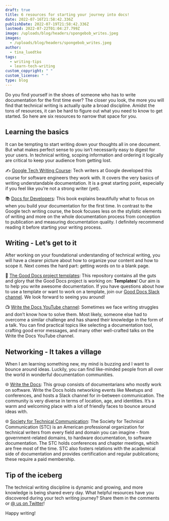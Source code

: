 ```yaml
---
draft: true
title: 6 resources for starting your journey into docs!
date: 2022-07-16T21:58:42.336Z
publishDate: 2022-07-19T21:58:42.336Z
lastmod: 2022-07-22T01:04:27.799Z
image: /uploads/blog/headers/spongebob_writes.jpeg
images:
  - /uploads/blog/headers/spongebob_writes.jpeg
author:
  - tina_luedtke
tags:
  - writing-tips
  - learn-tech-writing
custom_copyright: " "
custom_license: " "
type: blog
---
```

Do you find yourself in the shoes of someone who has to write documentation for the first time ever? The closer you look, the more you will find that technical writing is actually quite a broad discipline. Amidst the tons of resources, it can be hard to figure out what you need to know to get started. So here are six resources to narrow that space for you.


## Learning the basics

It can be tempting to start writing down your thoughts all in one document. But what makes perfect sense to you isn’t necessarily easy to digest for your users. In technical writing, scoping information and ordering it logically are critical to keep your audience from getting lost. 

✍️ [Google Tech Writing Course](https://developers.google.com/tech-writing): Tech writers at Google developed this course for software engineers they work with. It covers the very basics of writing understandable documentation. It is a great starting point, especially if you feel like you’re not a strong writer (yet).

📚 [Docs for Developers](https://docsfordevelopers.com/): This book explains beautifully what to focus on when you build your documentation for the first time. In contrast to the Google tech writing course, the book focuses less on the stylistic elements of writing and more on the whole documentation process from conception to publication and measuring documentation quality. I definitely recommend reading it before starting your writing process. 


## Writing - Let’s get to it

After working on your foundational understanding of technical writing, you will have a clearer picture about how to organize your content and how to scope it. Next comes the hard part: getting words on to a blank page. 

📄 [The Good Docs project templates](https://github.com/thegooddocsproject/templates#the-templates): This repository contains all the guts and glory that the Good Docs project is working on: **Templates**! Our aim is to help you write awesome documentation. If you have questions about how to use a template or want to work on a template, join our [Good Docs Slack channel](https://join.slack.com/t/thegooddocs/shared_invite/zt-be2gay0m-Ukq_5SI0MHp20IQP3auQjg). We look forward to seeing you around! 

📺 [Write the Docs YouTube channel](https://www.youtube.com/c/WritetheDocs/videos): Sometimes we face writing struggles and don’t know how to solve them. Most likely, someone else had to overcome a similar challenge and has shared their knowledge in the form of a talk. You can find practical topics like selecting a documentation tool, crafting good error messages, and many other well-crafted talks on the Write the Docs YouTube channel.

## Networking - It takes a village 

When I am learning something new, my mind is buzzing and I want to bounce around ideas. Luckily, you can find like-minded people from all over the world in wonderful documentation communities. 

🌐 [Write the Docs](https://www.writethedocs.org/): This group consists of documentarians who mostly work on software. Write the Docs holds networking events like Meetups and conferences, and hosts a Slack channel for in-between communication. The community is very diverse in terms of location, age, and identities. It’s a warm and welcoming place with a lot of friendly faces to bounce around ideas with.

🌐 [Society for Technical Communication](https://www.stc.org/): The Society for Technical Communication (STC) is an American professional organization for technical writers from every field and domain you can imagine - from government-related domains, to hardware documentation, to software documentation. The STC holds conferences and chapter meetings, which are free most of the time. STC also fosters relations with the academical side of documentation and provides certification and regular publications; these require a paid membership. 

## Tip of the iceberg

The technical writing discipline is dynamic and growing, and more knowledge is being shared every day.  What helpful resources have you discovered during your tech writing journey? Share them in the comments or [@ us on Twitter](https://twitter.com/thegooddocs)! 

Happy writing!